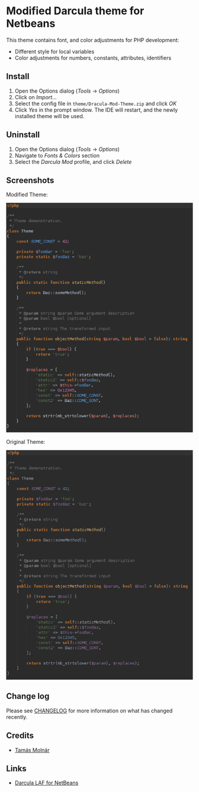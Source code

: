 # Modified Darcula theme for Netbeans

This theme contains font, and color adjustments for PHP development:

 - Different style for local variables
 - Color adjustments for numbers, constants, attributes, identifiers

## Install

1. Open the Options dialog (*Tools* -> *Options*)
2. Click on *Import...*
3. Select the config file in `theme/Dracula-Mod-Theme.zip` and click *OK*
4. Click *Yes* in the prompt window. The IDE will restart, and the newly installed theme will be used.

## Uninstall

1. Open the Options dialog (*Tools* -> *Options*)
2. Navigate to *Fonts & Colors* section
3. Select the *Darcula Mod* profile, and click *Delete*

## Screenshots

Modified Theme:

![Modified Theme](resources/theme-mod.png)

Original Theme:

![Original Theme](resources/theme-original.png)

## Change log

Please see [CHANGELOG](CHANGELOG.md) for more information on what has changed recently.

## Credits

- [Tamás Molnár](https://github.com/moltam)

## Links

- [Darcula LAF for NetBeans](http://plugins.netbeans.org/plugin/62424/darcula-laf-for-netbeans)